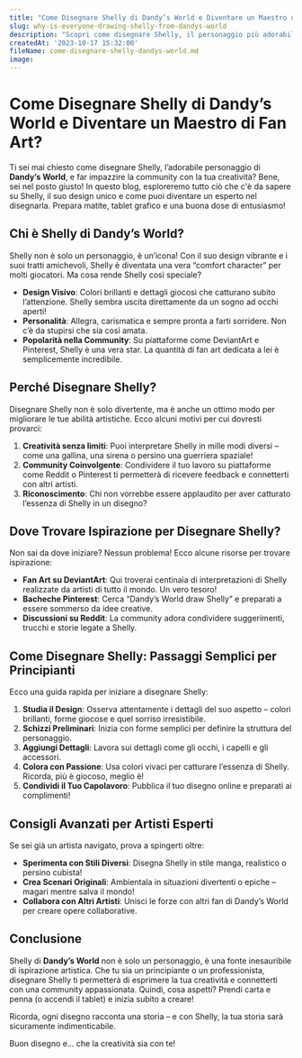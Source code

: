 ```yaml
---
title: "Come Disegnare Shelly di Dandy’s World e Diventare un Maestro di Fan Art?"
slug: why-is-everyone-drawing-shelly-from-dandys-world
description: "Scopri come disegnare Shelly, il personaggio più adorabile di Dandy’s World, e lasciati ispirare dalla community di fan art per creare capolavori unici. Consigli, trucchi e risorse per artisti di ogni livello!"
createdAt: '2023-10-17 15:32:00'
fileName: come-disegnare-shelly-dandys-world.md
image: 
---
```


# Come Disegnare Shelly di Dandy’s World e Diventare un Maestro di Fan Art?

Ti sei mai chiesto come disegnare Shelly, l’adorabile personaggio di **Dandy’s World**, e far impazzire la community con la tua creatività? Bene, sei nel posto giusto! In questo blog, esploreremo tutto ciò che c'è da sapere su Shelly, il suo design unico e come puoi diventare un esperto nel disegnarla. Prepara matite, tablet grafico e una buona dose di entusiasmo!

## Chi è Shelly di Dandy’s World?

Shelly non è solo un personaggio, è un’icona! Con il suo design vibrante e i suoi tratti amichevoli, Shelly è diventata una vera “comfort character” per molti giocatori. Ma cosa rende Shelly così speciale?

- **Design Visivo**: Colori brillanti e dettagli giocosi che catturano subito l’attenzione. Shelly sembra uscita direttamente da un sogno ad occhi aperti!
- **Personalità**: Allegra, carismatica e sempre pronta a farti sorridere. Non c’è da stupirsi che sia così amata.
- **Popolarità nella Community**: Su piattaforme come DeviantArt e Pinterest, Shelly è una vera star. La quantità di fan art dedicata a lei è semplicemente incredibile.

## Perché Disegnare Shelly?

Disegnare Shelly non è solo divertente, ma è anche un ottimo modo per migliorare le tue abilità artistiche. Ecco alcuni motivi per cui dovresti provarci:

1. **Creatività senza limiti**: Puoi interpretare Shelly in mille modi diversi – come una gallina, una sirena o persino una guerriera spaziale!
2. **Community Coinvolgente**: Condividere il tuo lavoro su piattaforme come Reddit o Pinterest ti permetterà di ricevere feedback e connetterti con altri artisti.
3. **Riconoscimento**: Chi non vorrebbe essere applaudito per aver catturato l’essenza di Shelly in un disegno?

## Dove Trovare Ispirazione per Disegnare Shelly?

Non sai da dove iniziare? Nessun problema! Ecco alcune risorse per trovare ispirazione:

- **Fan Art su DeviantArt**: Qui troverai centinaia di interpretazioni di Shelly realizzate da artisti di tutto il mondo. Un vero tesoro!
- **Bacheche Pinterest**: Cerca “Dandy’s World draw Shelly” e preparati a essere sommerso da idee creative.
- **Discussioni su Reddit**: La community adora condividere suggerimenti, trucchi e storie legate a Shelly.

## Come Disegnare Shelly: Passaggi Semplici per Principianti

Ecco una guida rapida per iniziare a disegnare Shelly:

1. **Studia il Design**: Osserva attentamente i dettagli del suo aspetto – colori brillanti, forme giocose e quel sorriso irresistibile.
2. **Schizzi Preliminari**: Inizia con forme semplici per definire la struttura del personaggio.
3. **Aggiungi Dettagli**: Lavora sui dettagli come gli occhi, i capelli e gli accessori.
4. **Colora con Passione**: Usa colori vivaci per catturare l’essenza di Shelly. Ricorda, più è giocoso, meglio è!
5. **Condividi il Tuo Capolavoro**: Pubblica il tuo disegno online e preparati ai complimenti!

## Consigli Avanzati per Artisti Esperti

Se sei già un artista navigato, prova a spingerti oltre:

- **Sperimenta con Stili Diversi**: Disegna Shelly in stile manga, realistico o persino cubista!
- **Crea Scenari Originali**: Ambientala in situazioni divertenti o epiche – magari mentre salva il mondo!
- **Collabora con Altri Artisti**: Unisci le forze con altri fan di Dandy’s World per creare opere collaborative.

## Conclusione

Shelly di **Dandy’s World** non è solo un personaggio, è una fonte inesauribile di ispirazione artistica. Che tu sia un principiante o un professionista, disegnare Shelly ti permetterà di esprimere la tua creatività e connetterti con una community appassionata. Quindi, cosa aspetti? Prendi carta e penna (o accendi il tablet) e inizia subito a creare!

Ricorda, ogni disegno racconta una storia – e con Shelly, la tua storia sarà sicuramente indimenticabile.

Buon disegno e... che la creatività sia con te!